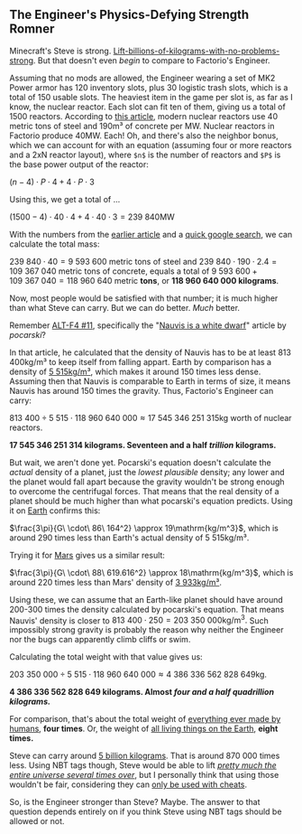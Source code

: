 ## The Engineer's Physics-Defying Strength <author>Romner</author>

Minecraft's Steve is strong. [Lift-billions-of-kilograms-with-no-problems-strong](https://www.reddit.com/r/Minecraft/comments/jmz6lz/actualized_maximum_weight_that_steve_can_hold/). But that doesn't even *begin* to compare to Factorio's Engineer.

Assuming that no mods are allowed, the Engineer wearing a set of MK2 Power armor has 120 inventory slots, plus 30 logistic trash slots, which is a total of 150 usable slots. The heaviest item in the game per slot is, as far as I know, the nuclear reactor. Each slot can fit ten of them, giving us a total of 1500 reactors. According to [this article](https://www.nextbigfuture.com/2007/07/constructing-lot-of-nuclear-power.html), modern nuclear reactors use 40 metric tons of steel and 190m³ of concrete per MW. Nuclear reactors in Factorio produce 40MW. Each! Oh, and there's also the neighbor bonus, which we can account for with an equation (assuming four or more reactors and a 2xN reactor layout), where `$n$` is the number of reactors and `$P$` is the base power output of the reactor:

$(n - 4) \cdot P \cdot 4 + 4 \cdot P \cdot 3$

Using this, we get a total of ...

$(1500 - 4) \cdot 40 \cdot 4 + 4 \cdot 40 \cdot 3 = 239\ 840\mathrm{MW}$

With the numbers from the [earlier article](https://www.nextbigfuture.com/2007/07/constructing-lot-of-nuclear-power.html) and a [quick google search](https://www.google.com/search?q=concrete+density+kg%2Fm3), we can calculate the total mass:

$239\ 840 \cdot 40 = 9\ 593\ 600$ metric tons of steel and
$239\ 840 \cdot 190 \cdot 2.4 = 109\ 367\ 040$ metric tons of concrete, equals a total of
$9\ 593\ 600 + 109\ 367\ 040 = 118\ 960\ 640$ metric **tons**, or **118 960 640 000 kilograms**.

Now, most people would be satisfied with that number; it is much higher than what Steve can carry. But we can do better. *Much* better.

Remember [ALT-F4 #11](https://alt-f4.blog/ALTF4-11/), specifically the "[Nauvis is a white dwarf](https://alt-f4.blog/ALTF4-11/#nauvis-is-a-white-dwarf)" article by *pocarski*?

In that article, he calculated that the density of Nauvis has to be at least 813 400kg/m³ to keep itself from falling appart. Earth by comparison has a density of [5 515kg/m³](https://en.wikipedia.org/wiki/Earth_mass#:~:text=average%20density%20of%205515%20kg.m%E2%88%923), which makes it around 150 times less dense. Assuming then that Nauvis is comparable to Earth in terms of size, it means Nauvis has around 150 times the gravity. Thus, Factorio's Engineer can carry:

$813\ 400 \div 5\ 515 \cdot  118\ 960\ 640\ 000 \approx 17\ 545\ 346\ 251\ 315\mathrm{kg}$ worth of nuclear reactors.

**17 545 346 251 314 kilograms.
Seventeen and a half *trillion* kilograms.**

But wait, we aren't done yet. Pocarski's equation doesn't calculate the *actual* density of a planet, just the *lowest plausible* density; any lower and the planet would fall apart because the gravity wouldn't be strong enough to overcome the centrifugal forces. That means that the real density of a planet should be much higher than what pocarski's equation predicts. Using it on [Earth](https://www.google.com/search?q=earth+rotational+period+in+seconds) confirms this:

$\frac{3\pi}{G\ \cdot\ 86\ 164^2} \approx 19\mathrm{kg/m^3}$, which is around 290 times less than Earth's actual density of 5 515kg/m³.

Trying it for [Mars](https://www.google.com/search?q=mars+rotational+period+in+seconds) gives us a similar result:

$\frac{3\pi}{G\ \cdot\ 88\ 619.616^2} \approx 18\mathrm{kg/m^3}$, which is around 220 times less than Mars' density of [3 933kg/m³](https://nssdc.gsfc.nasa.gov/planetary/factsheet/marsfact.html#:~:text=3933).

Using these, we can assume that an Earth-like planet should have around 200-300 times the density calculated by pocarski's equation. That means Nauvis' density is closer to $813\ 400 \cdot 250 = 203\ 350\ 000\mathrm{kg/m^3.}$ Such impossibly strong gravity is probably the reason why neither the Engineer nor the bugs can apparently climb cliffs or swim.

Calculating the total weight with that value gives us:

$203\ 350\ 000 \div 5\ 515 \cdot 118\ 960\ 640\ 000 \approx 4\ 386\ 336\ 562\ 828\ 649\mathrm{kg.}$

**4 386 336 562 828 649 kilograms.
Almost *four and a half quadrillion kilograms.***

For comparison, that's about the total weight of [everything ever made by humans](https://www.nationalgeographic.com/environment/article/human-made-materials-now-equal-weight-of-all-life-on-earth), **four times**. Or, the weight of [all living things on the Earth](https://en.wikipedia.org/wiki/Biomass_(ecology)#:~:text=The%20total%20live%20biomass%20on%20Earth%20is%20about%20550%E2%80%93560%20billion%20tonnes), **eight times.**

Steve can carry around [5 billion kilograms](https://www.reddit.com/r/Minecraft/comments/jmz6lz/actualized_maximum_weight_that_steve_can_hold/). That is around 870 000 times less. Using NBT tags though, Steve would be able to lift [*pretty much the entire universe several times over*](https://qr.ae/pGt554), but I personally think that using those wouldn't be fair, considering they can [only be used with cheats](https://minecraft.fandom.com/wiki/Tutorials/Command_NBT_tags).

So, is the Engineer stronger than Steve? Maybe. The answer to that question depends entirely on if you think Steve using NBT tags should be allowed or not.
